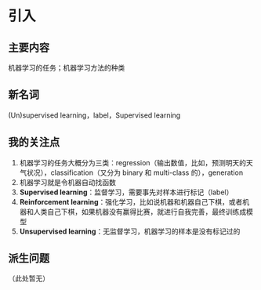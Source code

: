# 引入

## 主要内容

机器学习的任务；机器学习方法的种类

## 新名词

(Un)supervised learning，label，Supervised learning

## 我的关注点

1. 机器学习的任务大概分为三类：regression（输出数值，比如，预测明天的天气状况），classification（又分为 binary 和 multi-class 的），generation
2. 机器学习就是令机器自动找函数
3. **Supervised learning**：监督学习，需要事先对样本进行标记（label）
4. **Reinforcement learning**：强化学习，比如说机器和机器自己下棋，或者机器和人类自己下棋，如果机器没有赢得比赛，就进行自我完善，最终训练成模型
5. **Unsupervised learning**：无监督学习，机器学习的样本是没有标记过的

## 派生问题

（此处暂无）